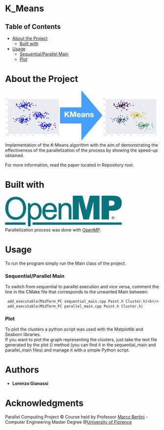 # K_Means
## Table of Contents  
- [About the Project](#1)  
  - [Built with](#2)
- [Usage](#3)
  - [Sequential/Parallel Main](#4)
  - [Plot](#5)
# About the Project <a name="1"/>
![](images/kmeans.png) <br/>
Implementation of the K-Means algorithm with the aim of demonstrating the effectiveness of the parallelization of the process by showing the speed-up obtained.

For more information, read the paper located in Repository root.
# Built with <a name="2"/>
![](images/omp_logo.png) <br/>
Parallelization process was done with [OpenMP](https://www.openmp.org/).
# Usage <a name="3"/>
To run the program simply run the Main class of the project.
### Sequential/Parallel Main <a name="4"/>
To switch from sequential to parallel execution and vice versa, comment the line in the CMake file that corresponds to the unwanted Main between:
```
 add_executable(MidTerm_PC sequential_main.cpp Point.h Cluster.h)<br/>
 add_executable(MidTerm_PC parallel_main.cpp Point.h Cluster.h)
```
### Plot <a name="5"/>
To plot the clusters a python script was used with the Matplotlib and Seaborn libraries. <br/>
If you want to plot the graph representing the clusters, just take the text file generated by the plot () method (you can find it in the sequential_main and parallel_main files) and manage it with a simple Python script. <br/>
# Authors
- **Lorenzo Gianassi**
# Acknowledgments
Parallel Computing Project © Course held by Professor [Marco Bertini](https://www.unifi.it/p-doc2-2019-0-A-2b333d2d3529-1.html) - Computer Engineering Master Degree @[University of Florence](https://www.unifi.it/changelang-eng.html)
